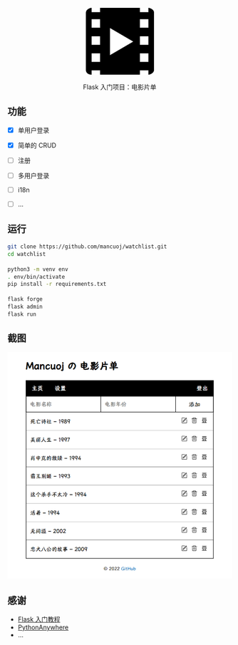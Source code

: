 <p align="center">
    <a href="https://mancuoj.pythonanywhere.com/" target="_blank">
        <img src="./assets/M.png" alt="logo" height="150"/>
    </a>
</p>

<p align="center">
Flask 入门项目：电影片单
</p>

## 功能

- [x]  单用户登录
- [x]  简单的 CRUD
- [ ]  注册
- [ ]  多用户登录
- [ ]  i18n
- [ ]  ...


## 运行

```sh
git clone https://github.com/mancuoj/watchlist.git
cd watchlist

python3 -m venv env
. env/bin/activate
pip install -r requirements.txt

flask forge
flask admin
flask run
```

## 截图

<p align="center">
    <a href="https://mancuoj.pythonanywhere.com/" target="_blank">
        <img src="./assets/sc1.png" alt="logo"/>
    </a>
</p>

## 感谢

- [Flask 入门教程](https://tutorial.helloflask.com/)
- [PythonAnywhere](https://www.pythonanywhere.com/)
- ...